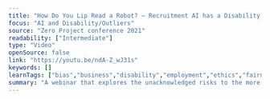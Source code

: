 ```yaml
---
title: "How Do You Lip Read a Robot? – Recruitment AI has a Disability Problem"
focus: "AI and Disability/Outliers"
source: "Zero Project conference 2021"
readability: ["Intermediate"]
type: "Video"
openSource: false
link: "https://youtu.be/ndA-Z_wJ31s"
keywords: []
learnTags: ["bias","business","disability","employment","ethics","fairness"]
summary: "A webinar that explores the unacknowledged risks to the more than 1.3 billion persons with disabilities that are triggered by the fast-growing use of AI-powered recruitment tools. "
---
```

